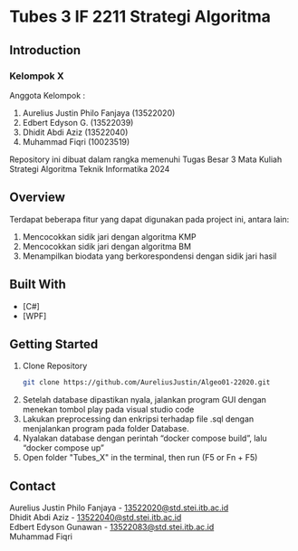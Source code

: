 # Tubes 3 IF 2211 Strategi Algoritma

## Introduction

### Kelompok X

Anggota Kelompok :

1. Aurelius Justin Philo Fanjaya (13522020)
2. Edbert Edyson G. (13522039)
3. Dhidit Abdi Aziz (13522040)
4. Muhammad Fiqri (10023519)


Repository ini dibuat dalam rangka memenuhi Tugas Besar 3 Mata Kuliah Strategi Algoritma Teknik Informatika 2024

## Overview

Terdapat beberapa fitur yang dapat digunakan pada project ini, antara lain:

1. Mencocokkan sidik jari dengan algoritma KMP
2. Mencocokkan sidik jari dengan algoritma BM
3. Menampilkan biodata yang berkorespondensi dengan sidik jari hasil

## Built With

- [C#]
- [WPF]

## Getting Started

1. Clone Repository
   ```sh
   git clone https://github.com/AureliusJustin/Algeo01-22020.git
   ```
2. Setelah database dipastikan nyala, jalankan program GUI dengan menekan tombol play pada visual studio code
3. Lakukan preprocessing dan enkripsi terhadap file .sql dengan menjalankan program pada folder Database.
4. Nyalakan database dengan perintah “docker compose build”, lalu “docker compose up”
5. Open folder "Tubes_X" in the terminal, then run (F5 or Fn + F5)

## Contact

Aurelius Justin Philo Fanjaya - 13522020@std.stei.itb.ac.id <br>
Dhidit Abdi Aziz - 13522040@std.stei.itb.ac.id <br>
Edbert Edyson Gunawan - 13522083@std.stei.itb.ac.id <br>
Muhammad Fiqri 
